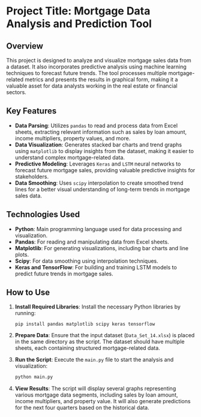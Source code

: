 # Project Title: Mortgage Data Analysis and Prediction Tool

## Overview

This project is designed to analyze and visualize mortgage sales data from a dataset. It also incorporates predictive analysis using machine learning techniques to forecast future trends. The tool processes multiple mortgage-related metrics and presents the results in graphical form, making it a valuable asset for data analysts working in the real estate or financial sectors.

## Key Features

- **Data Parsing**: Utilizes `pandas` to read and process data from Excel sheets, extracting relevant information such as sales by loan amount, income multipliers, property values, and more.
- **Data Visualization**: Generates stacked bar charts and trend graphs using `matplotlib` to display insights from the dataset, making it easier to understand complex mortgage-related data.
- **Predictive Modeling**: Leverages `Keras` and `LSTM` neural networks to forecast future mortgage sales, providing valuable predictive insights for stakeholders.
- **Data Smoothing**: Uses `scipy` interpolation to create smoothed trend lines for a better visual understanding of long-term trends in mortgage sales data.

## Technologies Used

- **Python**: Main programming language used for data processing and visualization.
- **Pandas**: For reading and manipulating data from Excel sheets.
- **Matplotlib**: For generating visualizations, including bar charts and line plots.
- **Scipy**: For data smoothing using interpolation techniques.
- **Keras and TensorFlow**: For building and training LSTM models to predict future trends in mortgage sales.

## How to Use

1. **Install Required Libraries**:
   Install the necessary Python libraries by running:
   ```
   pip install pandas matplotlib scipy keras tensorflow
   ```

2. **Prepare Data**:
   Ensure that the input dataset (`Data_Set_14.xlsx`) is placed in the same directory as the script. The dataset should have multiple sheets, each containing structured mortgage-related data.

3. **Run the Script**:
   Execute the `main.py` file to start the analysis and visualization:
   ```bash
   python main.py
   ```

4. **View Results**:
   The script will display several graphs representing various mortgage data segments, including sales by loan amount, income multipliers, and property value. It will also generate predictions for the next four quarters based on the historical data.
